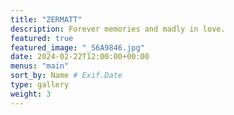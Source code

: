 ```yaml
---
title: "ZERMATT"
description: Forever memories and madly in love.
featured: true
featured_image: "_S6A9846.jpg"
date: 2024-02-22T12:00:00+00:00
menus: "main"
sort_by: Name # Exif.Date
type: gallery
weight: 3
---
```

